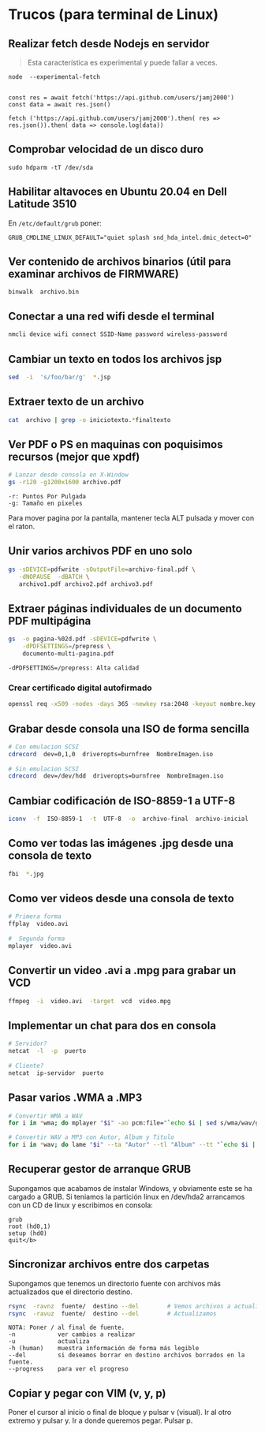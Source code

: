 # Trucos (para terminal de Linux)

## Realizar fetch desde Nodejs en servidor

> Esta característica es experimental y puede fallar a veces.

```
node  --experimental-fetch 


const res = await fetch('https://api.github.com/users/jamj2000')
const data = await res.json()

fetch ('https://api.github.com/users/jamj2000').then( res => res.json()).then( data => console.log(data))
```


## Comprobar velocidad de un disco duro

```
sudo hdparm -tT /dev/sda
```

## Habilitar altavoces en Ubuntu 20.04 en Dell Latitude 3510

En `/etc/default/grub` poner:

```
GRUB_CMDLINE_LINUX_DEFAULT="quiet splash snd_hda_intel.dmic_detect=0"
```

## Ver contenido de archivos binarios (útil para examinar archivos de FIRMWARE)
```
binwalk  archivo.bin
```

## Conectar a una red wifi desde el terminal

```bash
nmcli device wifi connect SSID-Name password wireless-password
```

## Cambiar un texto en todos los archivos jsp

```bash
sed  -i  's/foo/bar/g'  *.jsp
```

## Extraer texto de un archivo

```bash   
cat  archivo | grep -o iniciotexto.*finaltexto
```


## Ver PDF o PS en maquinas con poquisimos recursos (mejor que xpdf) 

```bash
# Lanzar desde consola en X-Window
gs -r120 -g1200x1600 archivo.pdf      
``` 

``` 
-r: Puntos Por Pulgada
-g: Tamaño en pixeles
``` 

Para mover pagina por la pantalla, mantener tecla ALT pulsada y mover con el raton.


## Unir varios archivos PDF en uno solo

```bash
gs -sDEVICE=pdfwrite -sOutputFile=archivo-final.pdf \
   -dNOPAUSE  -dBATCH \  
   archivo1.pdf archivo2.pdf archivo3.pdf 
``` 


## Extraer páginas individuales de un documento PDF multipágina 

```bash
gs  -o pagina-%02d.pdf -sDEVICE=pdfwrite \
    -dPDFSETTINGS=/prepress \
    documento-multi-pagina.pdf
```

```
-dPDFSETTINGS=/prepress: Alta calidad
```

### Crear certificado digital autofirmado

```bash
openssl req -x509 -nodes -days 365 -newkey rsa:2048 -keyout nombre.key -out nombre.crt
```


## Grabar desde consola una ISO de forma sencilla

```bash
# Con emulacion SCSI
cdrecord  dev=0,1,0  driveropts=burnfree  NombreImagen.iso
       
# Sin emulacion SCSI
cdrecord  dev=/dev/hdd  driveropts=burnfree  NombreImagen.iso
```

## Cambiar codificación de ISO-8859-1 a UTF-8</h2>

```bash
iconv  -f  ISO-8859-1  -t  UTF-8  -o  archivo-final  archivo-inicial
```	


## Como ver todas las imágenes .jpg desde una consola de texto

```bash
fbi  *.jpg
```	

## Como ver videos desde una consola de texto
      
```bash
# Primera forma
ffplay  video.avi
        
#  Segunda forma
mplayer  video.avi 
```
  	
		

## Convertir un video .avi a .mpg para grabar un VCD

```bash
ffmpeg  -i  video.avi  -target  vcd  video.mpg 
```

	
## Implementar un chat para dos en consola

```bash
# Servidor?
netcat  -l  -p  puerto
	
# Cliente?
netcat  ip-servidor  puerto
```
	
## Pasar varios .WMA a .MP3

```bash 
# Convertir WMA a WAV 
for i in *wma; do mplayer "$i" -ao pcm:file="`echo $i | sed s/wma/wav/g`"; done

# Convertir WAV a MP3 con Autor, Album y Titulo
for i in *wav; do lame "$i" --ta "Autor" --tl "Album" --tt "`echo $i | sed s/\.wav//g`"; done
``` 
	
## Recuperar gestor de arranque GRUB

Supongamos que acabamos de instalar Windows, y obviamente este se ha cargado a GRUB.
Si teniamos la partición linux en /dev/hda2 arrancamos con un CD de linux y escribimos en consola:

```
grub
root (hd0,1)
setup (hd0)
quit</b>
``` 

## Sincronizar archivos entre dos carpetas

Supongamos que tenemos un directorio fuente con archivos más actualizados que el directorio destino.

```bash
rsync  -ravnz  fuente/  destino --del        # Vemos archivos a actualizar
rsync  -ravuz  fuente/  destino --del        # Actualizamos
```

``` 
NOTA: Poner / al final de fuente. 
-n            ver cambios a realizar
-u            actualiza
-h (human)    muestra información de forma más legible
--del         si deseamos borrar en destino archivos borrados en la fuente.
--progress    para ver el progreso
``` 
	
## Copiar y pegar con VIM (v, y, p)

Poner el cursor al inicio o final de bloque y pulsar v (visual). Ir al otro extremo y pulsar y. 
Ir a donde queremos pegar. Pulsar p.

 	 	 	 	 	 	 	 	 	 	 	
